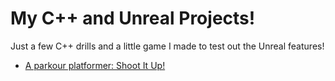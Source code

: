 # My C++ and Unreal Projects!
Just a few C++ drills and a little game I made to test out the Unreal features!
<ul>
<li><a href="https://github.com/ChrisKondo4/Cplusplus-and-Unreal/tree/main/ShootItUp"> A parkour platformer: Shoot It Up! </a></li>
